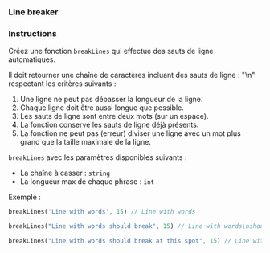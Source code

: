 ### Line breaker

### Instructions

Créez une fonction `breakLines` qui effectue des sauts de ligne automatiques.

Il doit retourner une chaîne de caractères incluant des sauts de ligne : "\n" respectant les critères suivants :

1. Une ligne ne peut pas dépasser la longueur de la ligne.
2. Chaque ligne doit être aussi longue que possible.
3. Les sauts de ligne sont entre deux mots (sur un espace).
4. La fonction conserve les sauts de ligne déjà présents.
5. La fonction ne peut pas (erreur) diviser une ligne avec un mot plus grand que la taille maximale de la ligne.

`breakLines` avec les paramètres disponibles suivants :
- La chaîne à casser : `string`
- La longueur max de chaque phrase : `int`

Exemple : 
```php
breakLines('Line with words', 15) // Line with words

breakLines("Line with words should break", 15) // Line with words\nshould break

breakLines("Line with words should break at this spot", 15) // Line with words\nshould break at\nthis spot
```